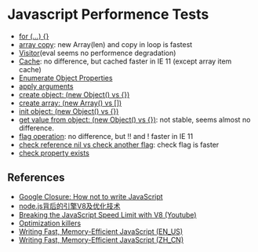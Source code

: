 Javascript Performence Tests
=============

- [for (...) {}](http://jsperf.com/i-vs-i-jare)
- [array copy](http://jsperf.com/copy-loop-vs-array-slice/13): new Array(len) and copy in loop is fastest
- [Visitor](http://jsperf.com/visitor)(eval seems no performence degradation)
- [Cache](http://jsperf.com/cache-in-loop/3): no difference, but cached faster in IE 11 (except array item cache)
- [Enumerate Object Properties](http://jsperf.com/enumerate-object-properties-vs-array-items/4)
- [apply arguments](http://jsperf.com/calling-function-vs-apply-with-arguments/5)
- [create object: (new Object() vs {})](http://jsperf.com/new-array-vs-literal/26)
- [create array: (new Array() vs [])](http://jsperf.com/new-array-vs-literal/24)
- [init object: (new Object() vs {})](http://jsperf.com/new-object/2/)
- [get value from object: (new Object() vs {})](http://jsperf.com/get-value-from-object-vs-hashtable): not stable, seems almost no difference.
- [flag operation](http://jsperf.com/flag-op): no difference, but !! and ! faster in IE 11
- [check reference nil vs check another flag](http://jsperf.com/nullable): check flag is faster
- [check property exists](http://jsperf.com/hasownproperty-vs-in-vs-undefined/12)

References
------------

 - [Google Closure: How not to write JavaScript](http://www.sitepoint.com/google-closure-how-not-to-write-javascript/)
 - [node.js背后的引擎V8及优化技术](https://github.com/xiecc/game-server-development/blob/master/node/node.js-V8%E5%BC%95%E6%93%8E%E7%9B%B8%E5%85%B3%E7%9A%84%E6%80%A7%E8%83%BD%E4%BC%98%E5%8C%96.md)
 - [Breaking the JavaScript Speed Limit with V8 (Youtube)](http://www.youtube.com/watch?v=UJPdhx5zTaw)
 - [Optimization killers](https://github.com/petkaantonov/bluebird/wiki/Optimization-killers)
 - [Writing Fast, Memory-Efficient JavaScript (EN_US)](http://www.smashingmagazine.com/2012/11/05/writing-fast-memory-efficient-javascript/)
 - [Writing Fast, Memory-Efficient JavaScript (ZH_CN)](http://www.alloyteam.com/2012/11/performance-writing-efficient-javascript/)
